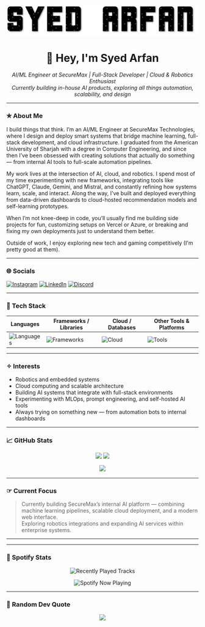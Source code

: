 <p align="center">
  <img src="name.gif" alt="Syed Arfan Banner" />
</p>

<h1 align="center">👋 Hey, I'm Syed Arfan</h1>

<p align="center">
  <em>AI/ML Engineer at SecureMax | Full-Stack Developer | Cloud & Robotics Enthusiast</em><br>
  <em>Currently building in-house AI products, exploring all things automation, scalability, and design</em>
</p>

---

### ✮ About Me
I build things that think. I’m an AI/ML Engineer at SecureMax Technologies, where I design and deploy smart systems that bridge machine learning, full-stack development, and cloud infrastructure. I graduated from the American University of Sharjah with a degree in Computer Engineering, and since then I’ve been obsessed with creating solutions that actually do something — from internal AI tools to full-scale automation pipelines.

My work lives at the intersection of AI, cloud, and robotics. I spend most of my time experimenting with new frameworks, integrating tools like ChatGPT, Claude, Gemini, and Mistral, and constantly refining how systems learn, scale, and interact. Along the way, I’ve built and deployed everything from data-driven dashboards to cloud-hosted recommendation models and self-learning prototypes.

When I’m not knee-deep in code, you’ll usually find me building side projects for fun, customizing setups on Vercel or Azure, or breaking and fixing my own deployments just to understand them better.

Outside of work, I enjoy exploring new tech and gaming competitively (I'm pretty good at them).

---

### 🌐 Socials
[![Instagram](https://img.shields.io/badge/Instagram-simplyarfan-pink?style=flat-square&logo=instagram)](https://instagram.com/simplyarfan)
[![LinkedIn](https://img.shields.io/badge/LinkedIn-Syed%20Arfan-blue?style=flat-square&logo=linkedin)](https://www.linkedin.com/in/syedarfan/)
[![Discord](https://img.shields.io/badge/Discord-simplyarfan-5865F2?style=flat-square&logo=discord)](https://discord.com/users/simplyarfan)

---

### 🧰 Tech Stack

| **Languages** | **Frameworks / Libraries** | **Cloud / Databases** | **Other Tools & Platforms** |
|----------------|-----------------------------|------------------------|------------------------------|
| ![Languages](https://skillicons.dev/icons?i=py,cpp,c,asm,js,ts,html,css) | ![Frameworks](https://skillicons.dev/icons?i=react,nextjs,framer,tailwind,nodejs,express,django,fastapi) | ![Cloud](https://skillicons.dev/icons?i=postgres,azure,vercel,netlify,firebase,aws,neon,docker) | ![Tools](https://skillicons.dev/icons?i=git,github,vscode,linux,bash,notion,figma,postman) |

---

### ✧ Interests
- Robotics and embedded systems  
- Cloud computing and scalable architecture  
- Building AI systems that integrate with full-stack environments  
- Experimenting with MLOps, prompt engineering, and self-hosted AI tools  
- Always trying on something new — from automation bots to internal dashboards  

---

### 📈 GitHub Stats
<p align="center">
  <img src="https://github-readme-stats.vercel.app/api?username=simplyarfan&show_icons=true&theme=radical" height="160"/>
  <img src="https://github-readme-stats.vercel.app/api/top-langs/?username=simplyarfan&layout=compact&theme=radical" height="160"/>
</p>

<p align="center">
  <img src="https://github-profile-trophy.vercel.app/?username=simplyarfan&theme=onedark" />
</p>

---

### ☞ Current Focus
> Currently building SecureMax’s internal AI platform — combining machine learning pipelines, scalable cloud deployment, and a modern web interface.  
> Exploring robotics integrations and expanding AI services within enterprise systems.

---

---

### 🎵 Spotify Stats

<p align="center">
  <img src="https://spotify-recently-played-readme.vercel.app/api?user=rtb5ne6ivtlgfk2dte67qmqyc&count=5&width=600&unique=true" alt="Recently Played Tracks" />
</p>

<p align="center">
  <img src="https://spotify-github-profile.kittinanx.com/api/view?uid=rtb5ne6ivtlgfk2dte67qmqyc&cover_image=true&theme=novatorem&show_offline=false&background_color=0d1117&interchange=false" alt="Spotify Now Playing" width="500" />
</p>

---

### 🧩 Random Dev Quote

<p align="center">
  <img src="https://quotes-github-readme.vercel.app/api?type=horizontal&theme=radical" />
</p>
